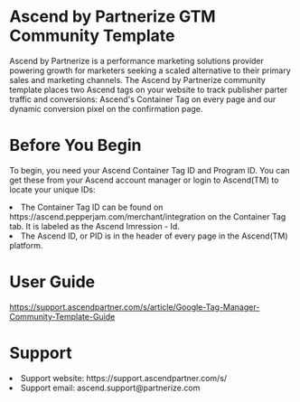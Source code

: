 # Ascend by Partnerize GTM Community Template
Ascend by Partnerize is a performance marketing solutions provider powering growth for marketers seeking a scaled alternative to their primary sales and marketing channels. The Ascend by Partnerize community template places two Ascend tags on your website to track publisher parter traffic and conversions: Ascend's Container Tag on every page and our dynamic conversion pixel on the confirmation page. 

# Before You Begin
To begin, you need your Ascend Container Tag ID and Program ID. You can get these from your Ascend account manager or login to Ascend(TM) to locate your unique IDs:
<li>The Container Tag ID can be found on https://ascend.pepperjam.com/merchant/integration on the Container Tag tab. It is labeled as the Ascend Imression - Id. </li>
<li>The Ascend ID, or PID is in the header of every page in the Ascend(TM) platform. </li>

# User Guide
https://support.ascendpartner.com/s/article/Google-Tag-Manager-Community-Template-Guide

# Support
<li>Support website: https://support.ascendpartner.com/s/</li>
<li>Support email: ascend.support@partnerize.com</li>
